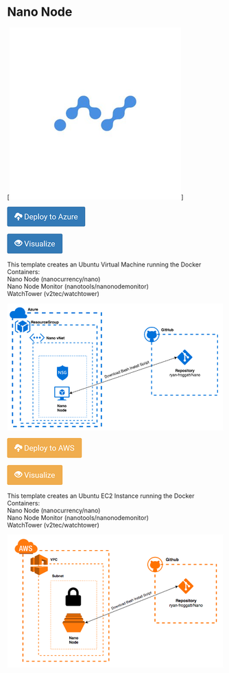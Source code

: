 # Nano Node 
[![Image](/Images/Nano.jpg)]

[![Deploy to Azure](/Images/azure_deploy.png)](https://portal.azure.com/#create/Microsoft.Template/uri/https%3A%2F%2Fraw.githubusercontent.com%2Fryan-froggatt%2FNano%2Fmaster%2FNanoNodeAzure.json)

[![Deploy to Azure](/Images/azure_view.png)](http://armviz.io/#/?load=https%3A%2F%2Fraw.githubusercontent.com%2Fryan-froggatt%2FNano%2Fmaster%2FNanoNodeAzure.json)

This template creates an Ubuntu Virtual Machine running the Docker Containers:<br/>
Nano Node (nanocurrency/nano)<br/>
Nano Node Monitor (nanotools/nanonodemonitor)<br/>
WatchTower (v2tec/watchtower)<br/>

![Diagram](/Images/AzureSolution.png)


[![Deploy to AWS](/Images/aws_deploy.png)](https://console.aws.amazon.com/cloudformation/home?region=eu-west-2#/stacks/new?stackName=Nano&templateURL=https://s3.eu-west-2.amazonaws.com/nano-templates/NanoNodeAWS.json)

[![Deploy to AWS](/Images/aws_view.png)](https://console.aws.amazon.com/cloudformation/designer/home?region=eu-west-2&&templateUrl=https://s3.eu-west-2.amazonaws.com/nano-templates/NanoNodeAWS.json)

This template creates an Ubuntu EC2 Instance running the Docker Containers:<br/>
Nano Node (nanocurrency/nano)<br/>
Nano Node Monitor (nanotools/nanonodemonitor)<br/>
WatchTower (v2tec/watchtower)<br/>

![Diagram](/Images/AWSSolution.png)

